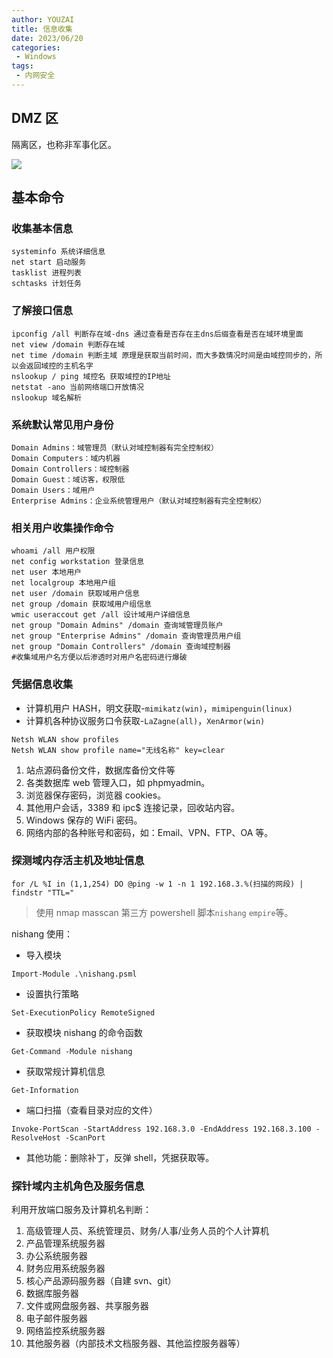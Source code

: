 ```yaml
---
author: YOUZAI
title: 信息收集
date: 2023/06/20
categories:
 - Windows
tags:
 - 内网安全
---
```


## DMZ 区

隔离区，也称非军事化区。

![](/images/image20210430182025.png)

## 基本命令

### 收集基本信息

```shell
systeminfo 系统详细信息
net start 启动服务
tasklist 进程列表
schtasks 计划任务
```

### 了解接口信息

```shell
ipconfig /all 判断存在域-dns 通过查看是否存在主dns后缀查看是否在域环境里面
net view /domain 判断存在域
net time /domain 判断主域 原理是获取当前时间，而大多数情况时间是由域控同步的，所以会返回域控的主机名字
nslookup / ping 域控名 获取域控的IP地址
netstat -ano 当前网络端口开放情况
nslookup 域名解析
```

### 系统默认常见用户身份

```
Domain Admins：域管理员（默认对域控制器有完全控制权）
Domain Computers：域内机器
Domain Controllers：域控制器
Domain Guest：域访客，权限低
Domain Users：域用户
Enterprise Admins：企业系统管理用户（默认对域控制器有完全控制权）
```

### 相关用户收集操作命令

```shell
whoami /all 用户权限
net config workstation 登录信息
net user 本地用户
net localgroup 本地用户组
net user /domain 获取域用户信息
net group /domain 获取域用户组信息
wmic useraccout get /all 设计域用户详细信息
net group "Domain Admins" /domain 查询域管理员账户
net group "Enterprise Admins" /domain 查询管理员用户组
net group "Domain Controllers" /domain 查询域控制器
#收集域用户名方便以后渗透时对用户名密码进行爆破
```

### 凭据信息收集

* 计算机用户 HASH，明文获取-`mimikatz(win)`，`mimipenguin(linux)`
* 计算机各种协议服务口令获取-`LaZagne(all)`，`XenArmor(win)`

```shell
Netsh WLAN show profiles
Netsh WLAN show profile name="无线名称" key=clear
```

1. 站点源码备份文件，数据库备份文件等
2. 各类数据库 web 管理入口，如 phpmyadmin。
3. 浏览器保存密码，浏览器 cookies。
4. 其他用户会话，3389 和 ipc$ 连接记录，回收站内容。
5. Windows 保存的 WiFi 密码。
6. 网络内部的各种账号和密码，如：Email、VPN、FTP、OA 等。

### 探测域内存活主机及地址信息

```shell
for /L %I in (1,1,254) DO @ping -w 1 -n 1 192.168.3.%(扫描的网段) | findstr "TTL=" 
```

> 使用 nmap masscan 第三方 powershell 脚本`nishang` `empire`等。

nishang 使用：

* 导入模块

```shell
Import-Module .\nishang.psml
```

* 设置执行策略

```shell
Set-ExecutionPolicy RemoteSigned
```

* 获取模块 nishang 的命令函数

```shell
Get-Command -Module nishang
```

* 获取常规计算机信息

```shell
Get-Information
```

* 端口扫描（查看目录对应的文件）

```shell
Invoke-PortScan -StartAddress 192.168.3.0 -EndAddress 192.168.3.100 -ResolveHost -ScanPort
```

* 其他功能：删除补丁，反弹 shell，凭据获取等。

### 探针域内主机角色及服务信息

利用开放端口服务及计算机名判断：

1. 高级管理人员、系统管理员、财务/人事/业务人员的个人计算机
2. 产品管理系统服务器
3. 办公系统服务器
4. 财务应用系统服务器
5. 核心产品源码服务器（自建 svn、git）
6. 数据库服务器
7. 文件或网盘服务器、共享服务器
8. 电子邮件服务器
9. 网络监控系统服务器
10. 其他服务器（内部技术文档服务器、其他监控服务器等）